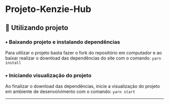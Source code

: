 # Projeto-Kenzie-Hub

## 🎲 Utilizando projeto

### ▪️ Baixando projeto e instalando dependências

Para utilizar o projeto basta fazer o fork do repositório em computador e ao baixar realizar o download das dependências do site com o comando: `yarn install`

### ▪️ Iniciando visualização do projeto

Ao finalizar o download das dependências, inicie a visualização do projeto em ambiente de desenvolvimento com o comando: `yarn start`

---
